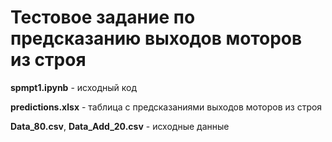 # Тестовое задание по предсказанию выходов моторов из строя

**spmpt1.ipynb** - исходный код

**predictions.xlsx** - таблица с предсказаниями выходов моторов из строя

**Data_80.csv**, **Data_Add_20.csv** - исходные данные
